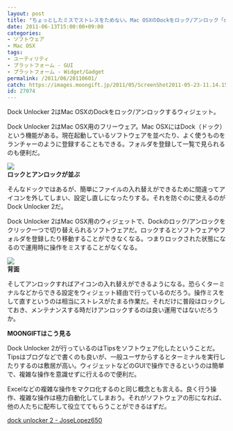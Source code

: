 ```yaml
---
layout: post
title: "ちょっとしたミスでストレスをためない。Mac OSXのDockをロック/アンロック「dock unlocker 2」"
date: 2011-06-13T15:00:00+09:00
categories:
- ソフトウェア
- Mac OSX
tags: 
- ユーティリティ
- プラットフォーム - GUI
- プラットフォーム - Widget/Gadget
permalink: /2011/06/20110601/
catch: https://images.moongift.jp/2011/05/ScreenShot2011-05-23-11.14.15_thumb.png
id: 27074
---
```

Dock Unlocker 2はMac OSXのDockをロック/アンロックするウィジェット。

  

Dock Unlocker 2はMac OSX用のフリーウェア。Mac OSXにはDock（ドック）という機能がある。現在起動しているソフトウェアを並べたり、よく使うものをランチャーのように登録することもできる。フォルダを登録して一覧で見られるのも便利だ。

  

[![](https://images.moongift.jp/2011/05/ScreenShot2011-05-23-11.14.19_thumb.png)](https://images.moongift.jp/2011/05/977c1ea2497b0c195a25719d0a9a9432.png)  
**ロックとアンロックが並ぶ**

  

そんなドックではあるが、簡単にファイルの入れ替えができるために間違ってアイコンを外してしまい、設定し直しになったりする。それを防ぐのに使えるのがDock Unlocker 2だ。

  
<!--more-->  

Dock Unlocker 2はMac OSX用のウィジェットで、Dockのロック/アンロックをクリック一つで切り替えられるソフトウェアだ。ロックするとソフトウェアやフォルダを登録したり移動することができなくなる。つまりロックされた状態になるので運用時に操作をミスすることがなくなる。

  

[![](https://images.moongift.jp/2011/05/ScreenShot2011-05-23-11.14.15_thumb.png)](https://images.moongift.jp/2011/05/4842508c4bf70fabc85324afd7b5078d.png)  
**背面**

  

そしてアンロックすればアイコンの入れ替えができるようになる。恐らくターミナルなどからできる設定をウィジェット経由で行っているのだろう。操作ミスをして直すというのは相当にストレスがたまる作業だ。それだけに普段はロックしておき、メンテナンスする時だけアンロックするのは良い運用ではないだろうか。

  
  
  

**MOONGIFTはこう見る**

  

Dock Unlocker 2が行っているのはTipsをソフトウェア化したということだ。Tipsはブログなどで書くのも良いが、一般ユーザからするとターミナルを実行したりするのは敷居が高い。ウィジェットなどのGUIで操作できるというのは簡単で、複雑な操作を意識せずに行えるので便利だ。

  

Excelなどの複雑な操作をマクロ化するのと同じ概念とも言える。良く行う操作、複雑な操作は極力自動化してしまおう。それがソフトウェアの形になれば、他の人たちに配布して役立ててもらうことができるはずだ。

  

[dock unlocker 2 - JoseLopez650](http://www.joselopez650.tk/stuff/dock2)

